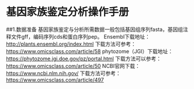 # 基因家族鉴定分析操作手册
##1.数据准备
基因家族鉴定与分析所需数据一般包括基因组序列fasta，基因组注释文件gff，编码序列cds和蛋白序列pep。
Ensembl下载地址：http://plants.ensembl.org/index.html  下载方法可参考：https://www.omicsclass.com/article/58
phytozome（JGI）下载地址：https://phytozome.jgi.doe.gov/pz/portal.html  下载方法可以参考：https://www.omicsclass.com/article/50
NCBI官网下载：https://www.ncbi.nlm.nih.gov/  下载方法可参考：https://www.omicsclass.com/article/497
